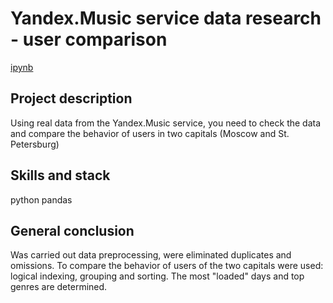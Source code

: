 # Yandex.Music service data research - user comparison

[ipynb](https://github.com/MilkaKaplan/Portfolio/blob/research-data-analysis/Musik%20.ipynb)

## Project description
Using real data from the Yandex.Music service, you need to check the data and compare the behavior of users in two capitals (Moscow and St. Petersburg)

## Skills and stack
python
pandas

## General conclusion
Was carried out data preprocessing, were eliminated duplicates and omissions. To compare the behavior of users of the two capitals were used: logical indexing, grouping and sorting. The most "loaded" days and top genres are determined.
